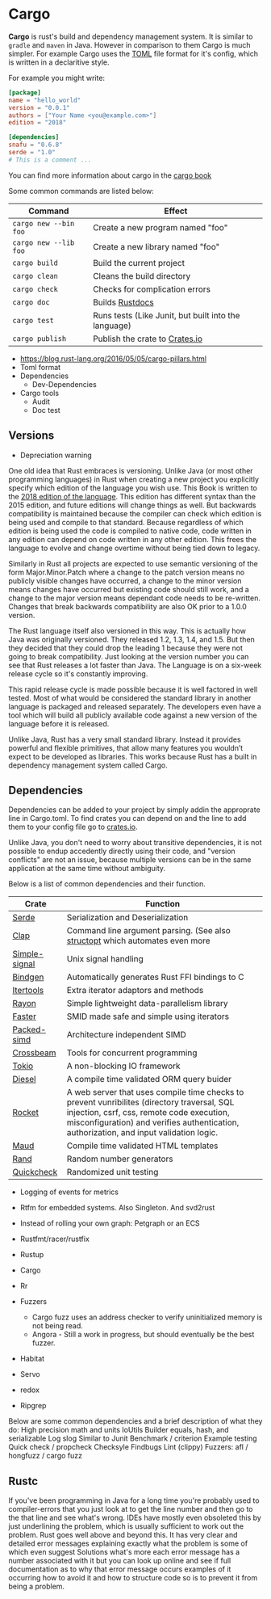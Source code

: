 # Cargo

**Cargo** is rust's build and dependency management system. It is similar to `gradle` and `maven` in Java.
However in comparison to them Cargo is much simpler. For example Cargo uses the
[TOML](https://github.com/toml-lang/toml) file format for it's config, which is written in a declaritive style.

For example you might write:
```toml
[package]
name = "hello_world"
version = "0.0.1"
authors = ["Your Name <you@example.com>"]
edition = "2018"

[dependencies]
snafu = "0.6.8"
serde = "1.0"
# This is a comment ...
```

You can find more information about cargo in the [cargo book](https://doc.rust-lang.org/cargo/index.html)

Some common commands are listed below:

|  Command                 |  Effect   |
| ------------------------ | --------- |
| `cargo new --bin foo`    | Create a new program named "foo" |
| `cargo new --lib foo`    | Create a new library named "foo" |
| `cargo build`            | Build the current project |
| `cargo clean`            | Cleans the build directory |
| `cargo check`            | Checks for complication errors |
| `cargo doc`              | Builds [Rustdocs](./method_signatures.md#Rustdocs) |
| `cargo test`             | Runs tests (Like Junit, but built into the language) |
| `cargo publish`          | Publish the crate to [Crates.io](https://crates.io) |



  * https://blog.rust-lang.org/2016/05/05/cargo-pillars.html
  * Toml format
  * Dependencies
    * Dev-Dependencies
  * Cargo tools
    * Audit
    * Doc test
## Versions
  * Depreciation warning

One old idea that Rust embraces is versioning. Unlike Java (or most other programming languages) in Rust when creating a new project you explicitly specify which edition of the language you wish use. This Book is written to the [2018 edition of the language](https://hacks.mozilla.org/2018/12/rust-2018-is-here/). This edition has different syntax than the 2015 edition, and future editions will change things as well. But backwards compatibility is maintained because the compiler can check which edition is being used and compile to that standard. Because regardless of which edition is being used the code is compiled to native code, code written in any edition can depend on code written in any other edition. This frees the language to evolve and change overtime without being tied down to legacy.

Similarly in Rust all projects are expected to use semantic versioning of the form Major.Minor.Patch where a change to the patch version means no publicly visible changes have occurred, a change to the minor version means changes have occurred but existing code should still work, and a change to the major version means dependant code needs to be re-written. Changes that break backwards compatibility are also OK prior to a 1.0.0 version. 

The Rust language itself also versioned in this way. This is actually how Java was originally versioned. They released 1.2, 1.3, 1.4, and 1.5. But then they decided that they could drop the leading 1 because they were not going to break compatibility. Just looking at the version number you can see that Rust releases a lot faster than Java. The Language is on a six-week release cycle so it's constantly improving. 

This rapid release cycle is made possible because it is well factored in well tested. Most of what would be considered the standard library in another language is packaged and released separately. The developers even have a tool which will build all publicly available code against a new version of the language before it is released.

Unlike Java, Rust has a very small standard library. Instead it provides powerful and flexible primitives, that allow many features you wouldn’t expect to be developed as libraries. This works because Rust has a built in dependency management system called Cargo. 

## Dependencies

Dependencies can be added to your project by simply addin the approprate line in Cargo.toml. 
To find crates you can depend on and the line to add them to your config file go to [crates.io](https://crates.io/).

Unlike Java, you don't need to worry about transitive dependencies, it is not possible to endup accedently directly using their code,
and "version conflicts" are not an issue, because multiple versions can be in the same application at the same time without ambiguity. 

Below is a list of common dependencies and their function.

|  Crate    |   Function   |
| --------- | ------------ |
| [Serde](https://serde.rs/) | Serialization and Deserialization |
| [Clap](https://clap.rs/) | Command line argument parsing. (See also [structopt](https://crates.io/crates/structopt) which automates even more |
| [Simple-signal](https://crates.io/crates/simple-signal) | Unix signal handling |  
| [Bindgen](https://rust-lang.github.io/rust-bindgen/) | Automatically generates Rust FFI bindings to C |
| [Itertools](https://crates.io/crates/itertools) | Extra iterator adaptors and methods |
| [Rayon](https://crates.io/crates/rayon) | Simple lightweight data-parallelism library |
| [Faster](https://crates.io/crates/faster) | SMID made safe and simple using iterators |
| [Packed-simd](https://rust-lang-nursery.github.io/packed_simd/packed_simd/) | Architecture independent SIMD |
| [Crossbeam](https://github.com/crossbeam-rs/crossbeam) | Tools for concurrent programming |
| [Tokio](https://tokio.rs/) | A non-blocking IO framework |
| [Diesel](https://diesel.rs/) | A compile time validated ORM query buider |
| [Rocket](https://rocket.rs/) | A web server that uses compile time checks to prevent vunribilites (directory traversal, SQL injection, csrf, css, remote code execution, misconfiguration) and verifies authentication, authorization, and input validation logic. |
| [Maud](https://maud.lambda.xyz/) | Compile time validated HTML templates |
| [Rand](https://crates.io/crates/rand) | Random number generators |
| [Quickcheck](https://crates.io/crates/quickcheck) | Randomized unit testing |
 

  * Logging of events for metrics
  * Rtfm for embedded systems. Also Singleton. And svd2rust
  * Instead of rolling your own graph: Petgraph or an ECS 
  
  * Rustfmt/racer/rustfix
  * Rustup
  * Cargo
  * Rr
  * Fuzzers
    * Cargo fuzz uses an address checker to verify uninitialized memory is not being read.
    * Angora - Still a work in progress, but should eventually be the best fuzzer.
  * Habitat
  * Servo
  * redox
  * Ripgrep

Below are some common dependencies and a brief description of what they do:
High precision math and units
IoUtils
Builder equals, hash, and serializable
Log
slog
Similar to Junit
Benchmark / criterion
Example testing
Quick check / propcheck
Checksyle
Findbugs
Lint (clippy)
Fuzzers: afl / hongfuzz / cargo fuzz

## Rustc
If you've been programming in Java for a long time you're probably used to compiler-errors that you just look at to get the line number and then go to the that line and see what's wrong. IDEs have mostly even obsoleted this by just underlining the problem, which is usually sufficient to work out the problem. Rust goes well above and beyond this. It has very clear and detailed error messages explaining exactly what the problem is some of which even suggest Solutions what's more each error message has a number associated with it but you can look up online and see if full documentation as to why that error message occurs examples of it occurring how to avoid it and how to structure code so is to prevent it from being a problem.
